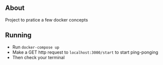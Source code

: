 ## About

Project to pratice a few docker concepts

## Running

- Run `docker-compose up`
- Make a GET http request to `localhost:3000/start` to start ping-ponging
- Then check your terminal
